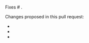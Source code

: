 Fixes # .

Changes proposed in this pull request:

-
-
-

<!--

Thanks for creating the pull request!

Notice for the Hacktoberfest contributors from FAQ Rules section:

> Pull requests created before Oct 1 but merged or marked as ready for review after do not count.

https://hacktoberfest.digitalocean.com/faq

-->
